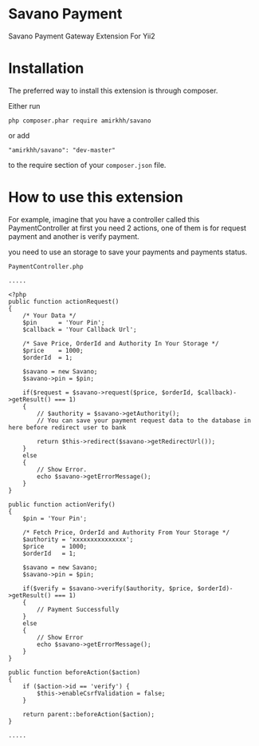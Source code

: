 Savano Payment
================
Savano Payment Gateway Extension For Yii2

Installation
==============
The preferred way to install this extension is through composer.

Either run
```
php composer.phar require amirkhh/savano
```
or add
```
"amirkhh/savano": "dev-master"
```
to the require section of your ``composer.json`` file.
    
How to use this extension
=========================
For example, imagine that you have a controller called this PaymentController at first you need 2 actions,
one of them is for request payment and another is verify payment.

you need to use an storage to save your payments and payments status.

``PaymentController.php``
```
..... 

<?php
public function actionRequest()
{
    /* Your Data */
    $pin      = 'Your Pin';
    $callback = 'Your Callback Url';

    /* Save Price, OrderId and Authority In Your Storage */
    $price    = 1000;
    $orderId  = 1;

    $savano = new Savano;
    $savano->pin = $pin;

    if($request = $savano->request($price, $orderId, $callback)->getResult() === 1)
    {
        // $authority = $savano->getAuthority();
        // You can save your payment request data to the database in here before redirect user to bank

        return $this->redirect($savano->getRedirectUrl());
    }
    else
    {
        // Show Error.
        echo $savano->getErrorMessage();
    }
}

public function actionVerify()
{
    $pin = 'Your Pin';

    /* Fetch Price, OrderId and Authority From Your Storage */
    $authority = 'xxxxxxxxxxxxxxx';
    $price     = 1000;
    $orderId   = 1;

    $savano = new Savano;
    $savano->pin = $pin;

    if($verify = $savano->verify($authority, $price, $orderId)->getResult() === 1)
    {
        // Payment Successfully
    }
    else
    {
        // Show Error
        echo $savano->getErrorMessage();
    }
}

public function beforeAction($action)
{
    if ($action->id == 'verify') {
        $this->enableCsrfValidation = false;
    }

    return parent::beforeAction($action);
}

.....
```
